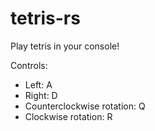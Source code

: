 # tetris-rs
Play tetris in your console!

Controls:
- Left: A
- Right: D
- Counterclockwise rotation: Q
- Clockwise rotation: R
